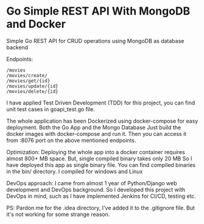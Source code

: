 # Go Simple REST API With MongoDB and Docker

Simple Go REST API for CRUD operations using MongoDB as database backend

Endpoints:
```
/movies
/movies/create/
/movies/get/{id}
/movies/update/{id}
/movies/delete/{id}
```

I have applied Test Driven Development (TDD) for this project, you can find unit test cases in goapi_test.go file.

The whole application has been Dockerized using docker-compose for easy deployment. Both the Go App and the Mongo Database
Just build the docker images with docker-compose and run it.
Then you can access it from :8076 port on the above mentioned endpoints.

Optimization: Deploying the whole app into a docker container requires almost 800+ MB space. But, single compiled binary takes only 20 MB
So I have deployed this app as single binary file. You can find compiled binaries in the bin/ directory. I compiled for windows and Linux

DevOps approach: I came from almost 1 year of Python/Django web development and DevOps background.
So I developed this project with DevOps in mind, such as I have implemented Jenkins for CI/CD, testing etc.

PS: Pardon me for the .idea directory, I've added it to the .gitignore file. But it's not working for some strange reason.